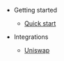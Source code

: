 <!-- docs/_sidebar.md -->

- Getting started
  - [Quick start](quickstart.md)

- Integrations
  - [Uniswap](uniswap.md)